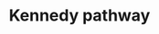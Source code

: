 ---
annotations:
- type: Pathway Ontology
  value: phospholipid metabolic pathway
- type: Pathway Ontology
  value: CDP-choline pathway of phosphatidylcholine biosynthesis
authors:
- MaintBot
- Khanspers
- Thomas
- Ddigles
- Egonw
- Mkutmon
- DeSl
description: 'The CDP-choline pathway, first identified by Eugene Kennedy in 1956,
  is the predominant mechanism by which mammalian cells synthesize phosphatidylcholine
  (PC) for incorporation into membranes or lipid-derived signalling molecules. The
  CDP-choline pathway represents one half of what is known as the Kennedy pathway.
  The other half is the CDP-ethanolamine pathway which is responsible for the biosynthesis
  of the phospholipid product phosphatidylethanolamine (PE). Source: [https://en.wikipedia.org/wiki/CDP-choline_pathway
  Wikipedia]'
last-edited: 2019-09-17
organisms:
- Mus musculus
redirect_from:
- /index.php/Pathway:WP1771
- /instance/WP1771
schema-jsonld:
- '@context': https://schema.org/
  '@id': https://wikipathways.github.io/pathways/WP1771.html
  '@type': Dataset
  creator:
    '@type': Organization
    name: WikiPathways
  description: 'The CDP-choline pathway, first identified by Eugene Kennedy in 1956,
    is the predominant mechanism by which mammalian cells synthesize phosphatidylcholine
    (PC) for incorporation into membranes or lipid-derived signalling molecules. The
    CDP-choline pathway represents one half of what is known as the Kennedy pathway.
    The other half is the CDP-ethanolamine pathway which is responsible for the biosynthesis
    of the phospholipid product phosphatidylethanolamine (PE). Source: [https://en.wikipedia.org/wiki/CDP-choline_pathway
    Wikipedia]'
  keywords:
  - O-Phosphoethanolamine
  - DAG
  - CMP
  - CDP-Ethanolamine
  - Phosphocholine
  - Phosphatidylcholines
  - Pisd
  - Pcyt1b
  - Chka
  - Ptdss2
  - ATP
  - Phosphatidylethanolamine
  - Ptdss1
  - Etnk1
  - Choline
  - Ethanolamine
  - SAM
  - Sgpl1
  - Pemt
  - Cept1
  - Sphingolipids
  - Pcyt2
  - PPi
  - SAH
  - Phosphatidylserine
  - ADP
  - Chpt1
  - Etnk2
  - CTP
  - L-Serine
  - AAG
  - Pcyt1a
  - CDP-choline
  - Chkb
  license: CC0
  name: Kennedy pathway
seo: CreativeWork
title: Kennedy pathway
wpid: WP1771
---